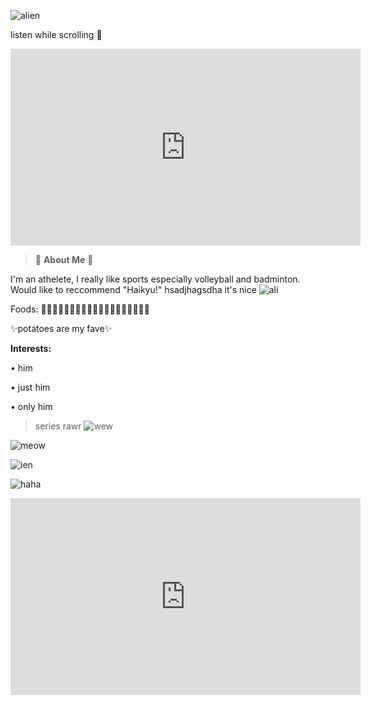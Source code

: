 ![alien](https://i.pinimg.com/564x/2f/74/d9/2f74d9a2ee6ab779258d448b073d3ab2.jpg)

listen while scrolling 💍

<iframe width="560" height="315" src="https://www.youtube.com/embed/wSTYIyQxfPQ" title="YouTube video player" frameborder="0" allow="accelerometer; autoplay; clipboard-write; encrypted-media; gyroscope; picture-in-picture; web-share" allowfullscreen></iframe>

> 👾 **About Me** 👾 

  I'm an athelete, I really like sports especially volleyball and badminton.
  Would like to reccommend "Haikyu!" hsadjhagsdha it's nice
  ![ali](https://i.pinimg.com/564x/a6/75/38/a67538552395bca76dcf80d1d0aad122.jpg)
  
Foods: 🍇🥔🥐🍗🥓🍔🍟🍕🍜🍤🍦🍧🍨🍪🍩🍫🍬🍭🍹

✨potatoes are my fave✨

**Interests:**

• him

• just him

• only him

> series rawr
![wew](https://i.pinimg.com/564x/9f/dc/db/9fdcdb3b2a902d720eaf0813d5aada7d.jpg)

![meow](https://i.pinimg.com/564x/b1/c7/dd/b1c7dd2b4233230c31656922f009fe9b.jpg)

![ien](https://i.pinimg.com/564x/e9/5f/0f/e95f0f92cac8272ea8f287e849514252.jpg)

![haha](https://i.pinimg.com/564x/fd/46/14/fd4614a1c992603163d3ba916909f1f4.jpg)
 

<iframe width="560" height="315" src="https://www.youtube.com/embed/gnKHBDnEXPs" title="YouTube video player" frameborder="0" allow="accelerometer; autoplay; clipboard-write; encrypted-media; gyroscope; picture-in-picture; web-share" allowfullscreen></iframe>
